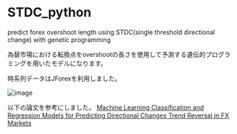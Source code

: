 # STDC_python
predict forex overshoot length using STDC(single threshold directional change) with genetic programming 

為替市場における転換点をovershootの長さを使用して予測する遺伝的プログラミングを用いたモデルになります。

時系列データはJForexを利用しました。

![image](https://github.com/Yuhei-Handa/STDC_python/assets/135846516/163887f2-c67b-4272-b2e0-2b6994edb72f)


以下の論文を参考にしました。
[Machine Learning Classification and Regression Models for Predicting
Directional Changes Trend Reversal in FX Markets](https://kar.kent.ac.uk/94107/1/174thesis.pdf)
